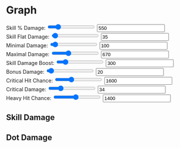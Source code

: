 # Graph

<div>
    <label for="skillPer" class="block text-sm font-medium text-slate-700">Skill % Damage: </label>
        <input type="range" id="skillPer" min="0" max="3000" value="550" class="w-full h-2 bg-slate-200 rounded-lg appearance-none cursor-pointer">
        <input type="float" id="skillPerInput" min="0" max="3000" value="550">
</div>
<div>
    <label for="skillFlat" class="block text-sm font-medium text-slate-700">Skill Flat Damage: </label>
        <input type="range" id="skillFlat" min="0" max="1500" value="35" class="w-full h-2 bg-slate-200 rounded-lg appearance-none cursor-pointer">
        <input type="float" id="skillFlatInput" min="0" max="1500" value="35">
</div>
<div>
    <label for="minDmg" class="block text-sm font-medium text-slate-700">Minimal Damage: </label>
        <input type="range" id="minDmg" min="0" max="2000" value="100" class="w-full h-2 bg-slate-200 rounded-lg appearance-none cursor-pointer">
        <input type="float" id="minDmgInput" min="0" max="2000" value="100">
</div>
<div>
    <label for="maxDmg" class="block text-sm font-medium text-slate-700">Maximal Damage: </label>
        <input type="range" id="maxDmg" min="0" max="2000" value="670" class="w-full h-2 bg-slate-200 rounded-lg appearance-none cursor-pointer">
        <input type="float" id="maxDmgInput" min="0" max="2000" value="670">
</div>
</div>
<div class="space-y-6">
<div>
    <label for="sdb" class="block text-sm font-medium text-slate-700">Skill Damage Boost: </label>
        <input type="range" id="sdb" min="0" max="2000" value="300" class="w-full h-2 bg-slate-200 rounded-lg appearance-none cursor-pointer">
        <input type="float" id="sdbInput" min="0" max="2000" value="300">
</div>
<div>
    <label for="bonusDmg" class="block text-sm font-medium text-slate-700">Bonus Damage: </label>
        <input type="range" id="bonusDmg" min="0" max="500" value="20" class="w-full h-2 bg-slate-200 rounded-lg appearance-none cursor-pointer">
        <input type="float" id="bonusDmgInput" min="0" max="500" value="20">
</div>
<div>
    <label for="critHit" class="block text-sm font-medium text-slate-700">Critical Hit Chance: </label>
        <input type="range" id="critHit" min="0" max="5000" value="1600" class="w-full h-2 bg-slate-200 rounded-lg appearance-none cursor-pointer">
        <input type="float" id="critHitInput" min="0" max="5000" value="1600">
</div>
<div>
    <label for="critDamage" class="block text-sm font-medium text-slate-700">Critical Damage: </label>
        <input type="range" id="critDamage" min="0" max="150" value="34" class="w-full h-2 bg-slate-200 rounded-lg appearance-none cursor-pointer">
        <input type="float" id="critDamageInput" min="0" max="150" value="34">
</div>
<div>
    <label for="heavyHit" class="block text-sm font-medium text-slate-700">Heavy Hit Chance: </label>
        <input type="range" id="heavyHit" min="0" max="3000" value="1400" class="w-full h-2 bg-slate-200 rounded-lg appearance-none cursor-pointer">
        <input type="float" id="heavyHitInput" min="0" max="3000" value="1400">
</div>

## Skill Damage
<div>
  <canvas id="skillDmg"></canvas>
</div>

## Dot Damage

<div>
  <canvas id="dotDmg"></canvas>
</div>